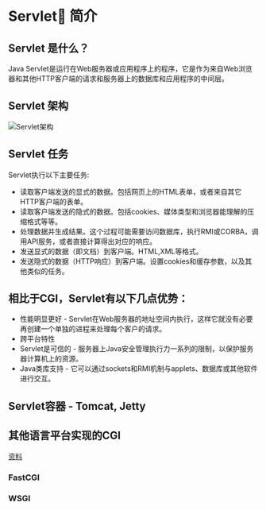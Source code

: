 # Servlet 简介

## Servlet 是什么？

Java Servlet是运行在Web服务器或应用程序上的程序，它是作为来自Web浏览器和其他HTTP客户端的请求和服务器上的数据库和应用程序的中间层。

## Servlet 架构

![Servlet架构](http://www.runoob.com/wp-content/uploads/2014/07/servlet-arch.jpg)

## Servlet 任务

Servlet执行以下主要任务:

* 读取客户端发送的显式的数据。包括网页上的HTML表单，或者来自其它HTTP客户端的表单。
* 读取客户端发送的隐式的数据。包括cookies、媒体类型和浏览器能理解的压缩格式等等。
* 处理数据并生成结果。这个过程可能需要访问数据库，执行RMI或CORBA，调用API服务，或者直接计算得出对应的响应。
* 发送显式的数据（即文档）到客户端。HTML,XML等格式。
* 发送隐式的数据（HTTP响应）到客户端。设置cookies和缓存参数，以及其他类似的任务。


## 相比于CGI，Servlet有以下几点优势：

* 性能明显更好 - Servlet在Web服务器的地址空间内执行，这样它就没有必要再创建一个单独的进程来处理每个客户的请求。
* 跨平台特性
* Servlet是可信的 - 服务器上Java安全管理执行力一系列的限制，以保护服务器计算机上的资源。
* Java类库支持 - 它可以通过sockets和RMI机制与applets、数据库或其他软件进行交互。

## Servlet容器 - Tomcat, Jetty

## 其他语言平台实现的CGI

[资料](https://www.biaodianfu.com/cgi-fastcgi-wsgi.html)

### FastCGI

### WSGI